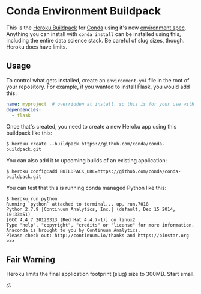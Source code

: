 Conda Environment Buildpack
===========================

This is the [Heroku Buildpack][] for [Conda][] using it's new
[environment spec][].  Anything you can install with `conda install` can be
installed using this, including the entire data science stack.  Be careful of
slug sizes, though.  Heroku does have limits.

## Usage
To control what gets installed, create an `environment.yml` file in the root
of your repository.  For example, if you wanted to install Flask, you would add
this:

```yaml
name: myproject  # overridden at install, so this is for your use with conda env
dependencies:
  - flask
```

Once that's created, you need to create a new Heroku app using this buildpack
like this:

```console
$ heroku create --buildpack https://github.com/conda/conda-buildpack.git
```

You can also add it to upcoming builds of an existing application:

```console
$ heroku config:add BUILDPACK_URL=https://github.com/conda/conda-buildpack.git
```

You can test that this is running conda managed Python like this:

```console
$ heroku run python
Running `python` attached to terminal... up, run.7018
Python 2.7.9 |Continuum Analytics, Inc.| (default, Dec 15 2014, 10:33:51)
[GCC 4.4.7 20120313 (Red Hat 4.4.7-1)] on linux2
Type "help", "copyright", "credits" or "license" for more information.
Anaconda is brought to you by Continuum Analytics.
Please check out: http://continuum.io/thanks and https://binstar.org
>>>
```


## Fair Warning

Heroku limits the final application footprint (slug) size to 300MB. Start small.

[Conda]: http://conda.io
[environment spec]: https://github.com/conda/conda-env#environmentyml
[Heroku Buildpack]: https://devcenter.heroku.com/articles/buildpacks

ॐ
